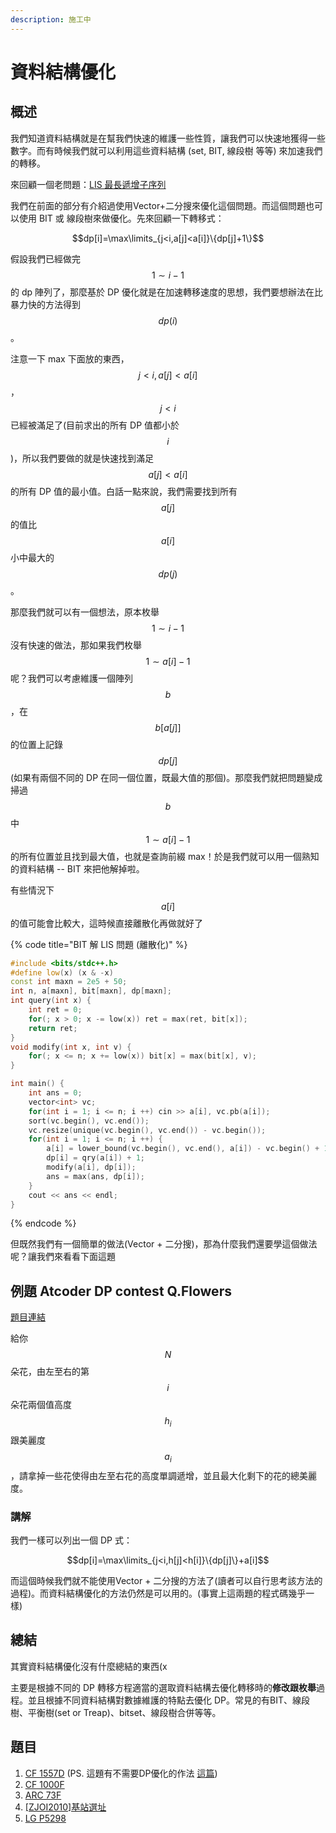 ```yaml
---
description: 施工中
---
```


# 資料結構優化

## 概述

我們知道資料結構就是在幫我們快速的維護一些性質，讓我們可以快速地獲得一些數字。而有時候我們就可以利用這些資料結構 \(set, BIT, 線段樹 等等\) 來加速我們的轉移。

來回顧一個老問題：[LIS 最長遞增子序列](https://oosheepyerd79135.gitbook.io/iceylemon_cp/simple-note/dynamic-programming/dp-time/lis-and-lcs#lis-zui-chang-di-zeng-zi-xu-lie)

我們在前面的部分有介紹過使用Vector+二分搜來優化這個問題。而這個問題也可以使用 BIT 或 線段樹來做優化。先來回顧一下轉移式：

$$dp[i]=\max\limits_{j<i,a[j]<a[i]}\{dp[j]+1\}$$

假設我們已經做完$$1\sim i-1$$的 dp 陣列了，那麼基於 DP 優化就是在加速轉移速度的思想，我們要想辦法在比暴力快的方法得到$$dp(i)$$。

注意一下 max 下面放的東西，$$j<i,a[j]<a[i]$$，$$j<i$$已經被滿足了\(目前求出的所有 DP 值都小於$$i$$\)，所以我們要做的就是快速找到滿足$$a[j]<a[i]$$的所有 DP 值的最小值。白話一點來說，我們需要找到所有 $$a[j]$$的值比$$a[i]$$小中最大的$$dp(j)$$。

那麼我們就可以有一個想法，原本枚舉$$1\sim i-1$$沒有快速的做法，那如果我們枚舉$$1\sim a[i]-1$$呢？我們可以考慮維護一個陣列$$b$$，在$$b[a[j]]$$的位置上記錄$$dp[j]$$\(如果有兩個不同的 DP 在同一個位置，既最大值的那個\)。那麼我們就把問題變成掃過$$b$$中$$1\sim a[i]-1$$的所有位置並且找到最大值，也就是查詢前綴 max！於是我們就可以用一個熟知的資料結構 -- BIT 來把他解掉啦。

有些情況下$$a[i]$$的值可能會比較大，這時候直接離散化再做就好了

{% code title="BIT 解 LIS 問題 \(離散化\)" %}
```cpp
#include <bits/stdc++.h>
#define low(x) (x & -x)
const int maxn = 2e5 + 50;
int n, a[maxn], bit[maxn], dp[maxn];
int query(int x) {
    int ret = 0;
    for(; x > 0; x -= low(x)) ret = max(ret, bit[x]);
    return ret;
}
void modify(int x, int v) {
    for(; x <= n; x += low(x)) bit[x] = max(bit[x], v);
}

int main() {
    int ans = 0;
    vector<int> vc;
    for(int i = 1; i <= n; i ++) cin >> a[i], vc.pb(a[i]);
    sort(vc.begin(), vc.end());
    vc.resize(unique(vc.begin(), vc.end()) - vc.begin());
    for(int i = 1; i <= n; i ++) {
        a[i] = lower_bound(vc.begin(), vc.end(), a[i]) - vc.begin() + 1;
        dp[i] = qry(a[i]) + 1;
        modify(a[i], dp[i]);
        ans = max(ans, dp[i]);
    }
    cout << ans << endl;
}
```
{% endcode %}

但既然我們有一個簡單的做法\(Vector + 二分搜\)，那為什麼我們還要學這個做法呢？讓我們來看看下面這題

## 例題 Atcoder DP contest Q.Flowers

[題目連結](https://atcoder.jp/contests/dp/tasks/dp_q)

給你$$N$$朵花，由左至右的第$$i$$朵花兩個值高度$$h_i$$跟美麗度$$a_i$$，請拿掉一些花使得由左至右花的高度單調遞增，並且最大化剩下的花的總美麗度。

### 講解

我們一樣可以列出一個 DP 式：

$$dp[i]=\max\limits_{j<i,h[j]<h[i]}\{dp[j]\}+a[i]$$

而這個時候我們就不能使用Vector + 二分搜的方法了\(讀者可以自行思考該方法的過程\)。而資料結構優化的方法仍然是可以用的。\(事實上這兩題的程式碼幾乎一樣\)

## 總結

其實資料結構優化沒有什麼總結的東西\(x

主要是根據不同的 DP 轉移方程適當的選取資料結構去優化轉移時的**修改跟枚舉**過程。並且根據不同資料結構對數據維護的特點去優化 DP。常見的有BIT、線段樹、平衡樹\(set or Treap\)、bitset、線段樹合併等等。

## 題目

1. [CF 1557D](https://codeforces.com/contest/1557/problem/D) \(PS. 這題有不需要DP優化的作法 [這篇](https://oosheepyerd79135.gitbook.io/iceylemon_cp/sui-bi/ti-jie/cf-1557d)\)
2. [CF 1000F](https://codeforces.com/problemset/problem/1000/F)
3. [ARC 73F](https://atcoder.jp/contests/arc073/tasks/arc073_d)
4. [\[ZJOI2010\]基站選址](https://www.luogu.com.cn/problem/T175821)
5. [LG P5298](https://www.luogu.com.cn/problem/P5298)

